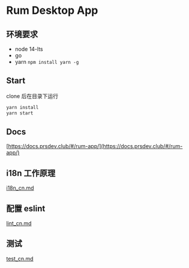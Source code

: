 # Rum Desktop App

## 环境要求
- node 14-lts
- go
- yarn `npm install yarn -g`

## Start
clone 后在目录下运行
```sh
yarn install
yarn start
```

## Docs
[https://docs.prsdev.club/#/rum-app/](https://docs.prsdev.club/#/rum-app/)

## i18n 工作原理
[i18n_cn.md](docs/i18n_cn.md)

## 配置 eslint
[lint_cn.md](docs/lint_cn.md)

## 测试
[test_cn.md](docs/test_cn.md)
